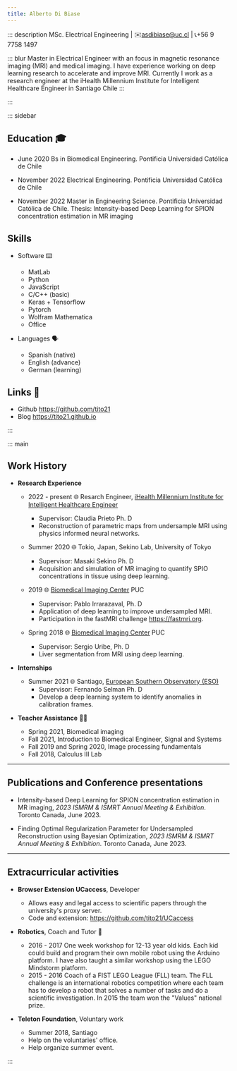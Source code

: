 ```yaml
---
title: Alberto Di Biase
---
```


::: description
MSc. Electrical Engineering | ✉️<asdibiase@uc.cl> | 📞️+56 9 7758 1497

::: blur
Master in Electrical Engineer with an focus in magnetic resonance
imaging (MRI) and medical imaging. I have experience working on deep learning
research to accelerate and improve MRI. Currently I work as a research engineer
at the iHealth Millennium Institute for Intelligent Healthcare Engineer in
Santiago Chile
:::

:::

::: sidebar
## Education 🎓️

- June 2020 Bs in Biomedical Engineering. Pontificia Universidad Católica de
Chile

- November 2022 Electrical Engineering. Pontificia Universidad Católica de Chile

- November 2022 Master in Engineering Science. Pontificia Universidad Católica
de Chile. Thesis: Intensity-based Deep Learning for SPION concentration
estimation in MR imaging

## Skills

- Software ⌨️
   + MatLab
   + Python
   + JavaScript
   + C/C++ (basic)
   + Keras + Tensorflow
   + Pytorch
   + Wolfram Mathematica
   + Office

- Languages 🗣️
   + Spanish (native)
   + English (advance)
   + German (learning)

## Links 🔗️
- Github <https://github.com/tito21>
- Blog <https://tito21.github.io>

:::

::: main
## Work History

- **Research Experience**
   + 2022 - present 🌐️ Resarch Engineer, [iHealth Millennium Institute for
   Intelligent Healthcare Engineer](http://i-health.cl/)
        + Supervisor: Claudia Prieto Ph. D
        + Reconstruction of parametric maps from undersample MRI using physics
        informed neural networks.

   + Summer 2020 🌐️ Tokio, Japan, Sekino Lab, University of Tokyo
        + Supervisor: Masaki Sekino Ph. D
        + Acquisition and simulation of MR imaging to quantify SPIO
        concentrations in tissue using deep learning.

   + 2019 🌐️ [Biomedical Imaging Center](https://centroimagenesbiomedicas.uc.cl)
   PUC
        + Supervisor: Pablo Irrarazaval, Ph. D
        + Application of deep learning to improve undersampled MRI.
        + Participation in the fastMRI challenge <https://fastmri.org>.

   + Spring 2018 🌐️ [Biomedical Imaging Center](
   https://centroimagenesbiomedicas.uc.cl) PUC
        + Supervisor: Sergio Uribe, Ph. D
        + Liver segmentation from MRI using deep learning.

- **Internships**
   + Summer 2021 🌐️ Santiago, [European Southern Observatory (ESO)](
   https://www.eso.org)
        + Supervisor: Fernando Selman Ph. D
        + Develop a deep learning system to identify anomalies in calibration
        frames.

- **Teacher Assistance** 👨‍🏫️
   + Spring 2021, Biomedical imaging
   + Fall 2021, Introduction to Biomedical Engineer, Signal and Systems
   + Fall 2019 and Spring 2020, Image processing fundamentals
   + Fall 2018, Calculus III Lab


---

## Publications and Conference presentations

- Intensity-based Deep Learning for SPION concentration estimation in MR
imaging, *2023 ISMRM & ISMRT Annual Meeting & Exhibition*. Toronto Canada,
June 2023.

- Finding Optimal Regularization Parameter for Undersampled Reconstruction using
Bayesian Optimization, *2023 ISMRM & ISMRT Annual Meeting & Exhibition*.
Toronto Canada, June 2023.

---

## Extracurricular activities

- **Browser Extension UCaccess**, Developer
   + Allows easy and legal access to scientific papers through the
     university's proxy server.
   + Code and extension: <https://github.com/tito21/UCaccess>

- **Robotics**, Coach and Tutor 🤖️
   + 2016 - 2017 One week workshop for 12-13 year old kids. Each kid could
   build and program their own mobile robot using the Arduino platform. I have
   also taught a similar workshop using the LEGO Mindstorm platform.
  + 2015 - 2016 Coach of a FIST LEGO League (FLL) team. The FLL challenge is
  an international robotics competition where each team has to develop a
  robot that solves a number of tasks and do a scientific investigation. In
  2015 the team won the "Values" national prize.

- **Teleton Foundation**, Voluntary work
   + Summer 2018, Santiago
   +  Help on the voluntaries' office.
   + Help organize summer event.

:::

